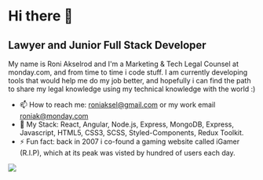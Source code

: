 Hi there 👋
=============

Lawyer and Junior Full Stack Developer 
---------------

My name is Roni Akselrod and I'm a Marketing & Tech Legal Counsel at monday.com, and from time to time i code stuff.
I am currently developing tools that would help me do my job better, and hopefully i can find the path to share my legal knowledge using my technical knowledge with the world :)



- 📫 How to reach me: roniaksel@gmail.com or my work email roniak@monday.com
- 🌱 My Stack: React, Angular, Node.js, Express, MongoDB, Express, Javascript, HTML5, CSS3, SCSS, Styled-Components, Redux Toolkit.
- ⚡ Fun fact: back in 2007 i co-found a gaming website called iGamer (R.I.P), which at its peak was visted by hundred of users each day.



 ![](https://media.giphy.com/media/l3USXnPh1Utg3gd9mU/giphy.gif)

<!--
**RoniAksel/RoniAksel** is a ✨ _special_ ✨ repository because its `README.md` (this file) appears on your GitHub profile.

Here are some ideas to get you started:

- 🔭 I’m currently working on ...
- 🌱 I’m currently learning ...
- 👯 I’m looking to collaborate on ...
- 🤔 I’m looking for help with ...
- 💬 Ask me about ...
- 📫 How to reach me: ...
- 😄 Pronouns: ...
- ⚡ Fun fact: ...
-->
